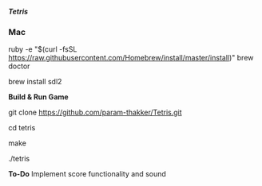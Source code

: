 ***Tetris***


### Mac


ruby -e "$(curl -fsSL https://raw.githubusercontent.com/Homebrew/install/master/install)"
brew doctor


brew install sdl2


**Build & Run Game**

git clone https://github.com/param-thakker/Tetris.git

cd tetris

make

./tetris


**To-Do**
Implement score functionality and sound
